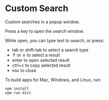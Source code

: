 # Custom Search

Custom searches in a popup window.

Press a key to open the search window.

While open, you can type text to search, or press:
* tab or shift-tab to select a search type
* ↑ or ↓ to select a result
* enter to open selected result
* ctrl+c to copy selected result
* esc to close

To build apps for Mac, Windows, and Linux, run:

```
npm install
npm run dist
```